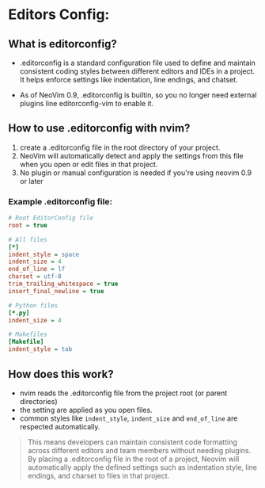 # Editors Config:

## What is editorconfig?

- .editorconfig is a standard configuration file used to define and maintain consistent coding styles between different editors and IDEs in a project. It helps enforce settings like indentation, line endings, and chatset.  

- As of NeoVim 0.9, .editorconfig is builtin, so you no longer need external plugins line editorconfig-vim to enable it.

## How to use .editorconfig with nvim?
1. create a .editorconfig file in the root directory of your project.
2. NeoVim will automatically detect and apply the settings from this file when you open or edit files in that project.
3. No plugin or manual configuration is needed if you're using neovim 0.9 or later

### Example .editorconfig file:
```ini 
# Root EditorConfig file
root = true

# All files
[*]
indent_style = space
indent_size = 4
end_of_line = lf
charset = utf-8
trim_trailing_whitespace = true
insert_final_newline = true

# Python files
[*.py]
indent_size = 4

# Makefiles
[Makefile]
indent_style = tab
```
## How does this work?
- nvim reads the .editorconfig file from the project root (or parent directories)
- the setting are applied as you open files.
- common styles like `indent_style`, `indent_size` and `end_of_line` are respected automatically.

> This means developers can maintain consistent code formatting across different editors and team members without needing plugins. By placing a .editorconfig file in the root of a project, Neovim will automatically apply the defined settings such as indentation style, line endings, and charset to files in that project.
